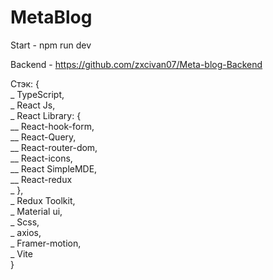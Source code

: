 # MetaBlog
Start - npm run dev


Backend - https://github.com/zxcivan07/Meta-blog-Backend


Стэк: { <br />_
        TypeScript, <br />_
        React Js, <br />_
        React Library: { <br />__
          React-hook-form, <br />__
          React-Query,  <br />__
          React-router-dom, <br />__
          React-icons, <br />__
          React SimpleMDE, <br />__
          React-redux <br />_
        }, <br />_
        Redux Toolkit, <br />_
        Material ui, <br />_ 
        Scss, <br />_
        axios, <br />_
        Framer-motion, <br />_
        Vite <br />
} 
